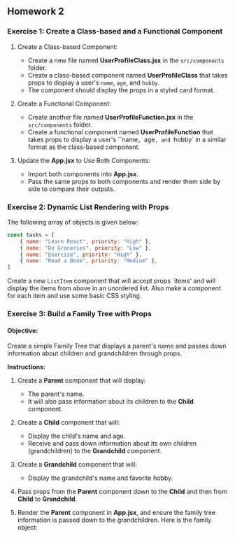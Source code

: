 ## Homework 2

### Exercise 1: Create a Class-based and a Functional Component

1. Create a Class-based Component:

    - Create a new file named **UserProfileClass.jsx** in the `src/components` folder.
    - Create a class-based component named **UserProfileClass** that takes props to display a user's `name`, `age`, and `hobby`.
    - The component should display the props in a styled card format.

2. Create a Functional Component:

    - Create another file named **UserProfileFunction.jsx** in the `src/components` folder.
    - Create a functional component named **UserProfileFunction** that takes props to display a user's ``name`, `age`, and `hobby` in a similar format as the class-based component.

3. Update the **App.jsx** to Use Both Components:

    - Import both components into **App.jsx**.
    - Pass the same props to both components and render them side by side to compare their outputs.

### Exercise 2: Dynamic List Rendering with Props

The following array of objects is given below:

```js
const tasks = [
    { name: "Learn React", priority: "High" },
    { name: "Do Groceries", priority: "Low" },
    { name: "Exercise", priority: "High" },
    { name: "Read a Book", priority: "Medium" },
]
```

Create a new `ListItem` component that will accept props `items' and will display the items from above in an unordered list. Also make a component for each item and use some basic CSS styling.

### Exercise 3: Build a Family Tree with Props

#### Objective:

Create a simple Family Tree that displays a parent's name and passes down information about children and grandchildren through props.

**Instructions:**

1. Create a **Parent** component that will display:

    - The parent's name.
    - It will also pass information about its children to the **Child** component.

2. Create a **Child** component that will:

    - Display the child's name and age.
    - Receive and pass down information about its own children (grandchildren) to the **Grandchild** component.

3. Create a **Grandchild** component that will:
    - Display the grandchild's name and favorite hobby.
4. Pass props from the **Parent** component down to the **Child** and then from **Child** to **Grandchild**.
5. Render the **Parent** component in **App.jsx**, and ensure the family tree information is passed down to the grandchildren. Here is the family object:
